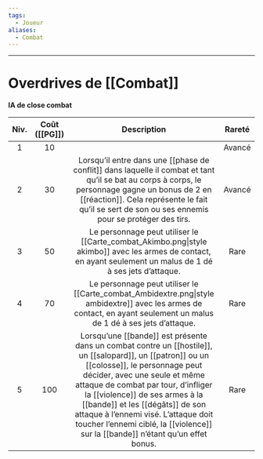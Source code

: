 ```yaml
---
tags:
  - Joueur
aliases:
  - Combat
---
```

___
# Overdrives de [[Combat]]
**IA de close combat**

| Niv. | Coût ([[PG]]) |                                                                                                                                                                                                     Description                                                                                                                                                                                                      | Rareté |
| :--: | :-----------: | :------------------------------------------------------------------------------------------------------------------------------------------------------------------------------------------------------------------------------------------------------------------------------------------------------------------------------------------------------------------------------------------------------------------: | :----: |
|  1   |      10       |                                                                                                                                                                                                                                                                                                                                                                                                                      | Avancé |
|  2   |      30       |                                                                                Lorsqu’il entre dans une [[phase de conflit]] dans laquelle il combat et tant qu’il se bat au corps à corps, le personnage gagne un bonus de 2 en [[réaction]]. Cela représente le fait qu’il se sert de son ou ses ennemis pour se protéger des tirs.                                                                                | Avancé |
|  3   |      50       |                                                                                                                            Le personnage peut utiliser le [[Carte_combat_Akimbo.png\|style akimbo]] avec les armes de contact, en ayant seulement un malus de 1 dé à ses jets d’attaque.                                                                                                                             |  Rare  |
|  4   |      70       |                                                                                                                        Le personnage peut utiliser le [[Carte_combat_Ambidextre.png\|style ambidextre]] avec les armes de contact, en ayant seulement un malus de 1 dé à ses jets d’attaque.                                                                                                                         |  Rare  |
|  5   |      100      | Lorsqu’une [[bande]] est présente dans un combat contre un [[hostile]], un [[salopard]], un [[patron]] ou un [[colosse]], le personnage peut décider, avec une seule et même attaque de combat par tour, d’infliger la [[violence]] de ses armes à la [[bande]] et les [[dégâts]] de son attaque à l’ennemi visé. L’attaque doit toucher l’ennemi ciblé, la [[violence]] sur la [[bande]] n’étant qu’un effet bonus. |  Rare  |
